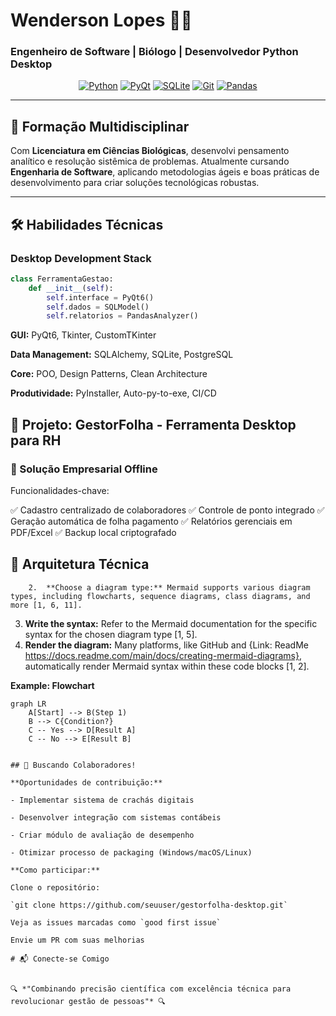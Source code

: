 # Wenderson Lopes 👨‍💻  
### **Engenheiro de Software | Biólogo | Desenvolvedor Python Desktop**

<div align="center">
  
  [![Python](https://img.shields.io/badge/Python-3776AB?style=for-the-badge&logo=python&logoColor=white)](https://www.python.org/)
  [![PyQt](https://img.shields.io/badge/PyQt-41CD52?style=for-the-badge&logo=qt&logoColor=white)](https://www.riverbankcomputing.com/software/pyqt/)
  [![SQLite](https://img.shields.io/badge/SQLite-003B57?style=for-the-badge&logo=sqlite&logoColor=white)](https://www.sqlite.org/index.html)
  [![Git](https://img.shields.io/badge/Git-F05032?style=for-the-badge&logo=git&logoColor=white)](https://git-scm.com/)
  [![Pandas](https://img.shields.io/badge/Pandas-150458?style=for-the-badge&logo=pandas&logoColor=white)](https://pandas.pydata.org/)

</div>

---

## 🧬 Formação Multidisciplinar  
Com **Licenciatura em Ciências Biológicas**, desenvolvi pensamento analítico e resolução sistêmica de problemas. Atualmente cursando **Engenharia de Software**, aplicando metodologias ágeis e boas práticas de desenvolvimento para criar soluções tecnológicas robustas.

---

## 🛠️ Habilidades Técnicas  
### Desktop Development Stack  

```python
class FerramentaGestao:
    def __init__(self):
        self.interface = PyQt6()
        self.dados = SQLModel()
        self.relatorios = PandasAnalyzer()
```

**GUI:** PyQt6, Tkinter, CustomTKinter

**Data Management:** SQLAlchemy, SQLite, PostgreSQL

**Core:** POO, Design Patterns, Clean Architecture

**Produtividade:** PyInstaller, Auto-py-to-exe, CI/CD

## 🚀 Projeto: GestorFolha - Ferramenta Desktop para RH
### 📌 Solução Empresarial Offline

Funcionalidades-chave:

✅ Cadastro centralizado de colaboradores
✅ Controle de ponto integrado
✅ Geração automática de folha pagamento
✅ Relatórios gerenciais em PDF/Excel
✅ Backup local criptografado

## 🔧 Arquitetura Técnica

        2.  **Choose a diagram type:** Mermaid supports various diagram types, including flowcharts, sequence diagrams, class diagrams, and more [1, 6, 11].
3.  **Write the syntax:** Refer to the Mermaid documentation for the specific syntax for the chosen diagram type [1, 5].
4.  **Render the diagram:** Many platforms, like GitHub and {Link: ReadMe https://docs.readme.com/main/docs/creating-mermaid-diagrams}, automatically render Mermaid syntax within these code blocks [1, 2].

**Example: Flowchart**

```mermaid
graph LR
    A[Start] --> B(Step 1)
    B --> C{Condition?}
    C -- Yes --> D[Result A]
    C -- No --> E[Result B]
    

## 🤝 Buscando Colaboradores!

**Oportunidades de contribuição:**

- Implementar sistema de crachás digitais

- Desenvolver integração com sistemas contábeis

- Criar módulo de avaliação de desempenho

- Otimizar processo de packaging (Windows/macOS/Linux)

**Como participar:**

Clone o repositório:

`git clone https://github.com/seuuser/gestorfolha-desktop.git`

Veja as issues marcadas como `good first issue`

Envie um PR com suas melhorias

# 📬 Conecte-se Comigo


🔍 *"Combinando precisão científica com excelência técnica para revolucionar gestão de pessoas"* 🔍


